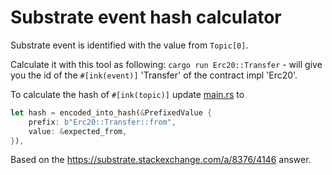 Substrate event hash calculator
===============================

Substrate event is identified with the value from `Topic[0]`.

Calculate it with this tool as following: `cargo run Erc20::Transfer` - will give you the id of the `#[ink(event)]` 'Transfer' of the contract impl 'Erc20'.

To calculate the hash of `#[ink(topic)]` update [main.rs](src/main.rs) to

```rust
let hash = encoded_into_hash(&PrefixedValue {
    prefix: b"Erc20::Transfer::from",
    value: &expected_from,
}),
```

Based on the https://substrate.stackexchange.com/a/8376/4146 answer.
